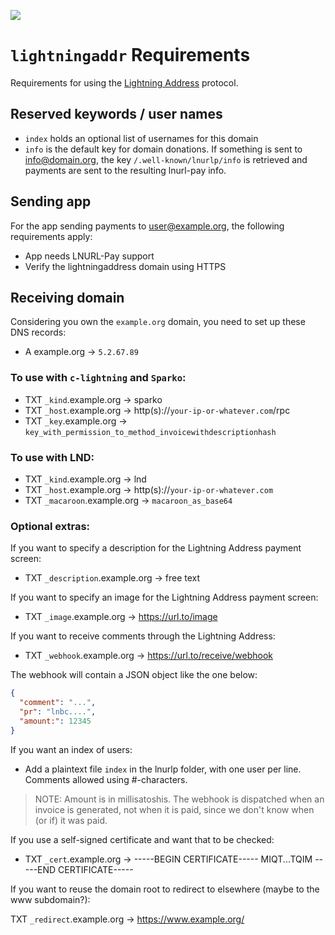 ![](https://i.imgur.com/uwHlWPC.png)

# `lightningaddr` Requirements

Requirements for using the [Lightning Address](https://lightningaddress.com) protocol.


## Reserved keywords / user names
* `index` holds an optional list of usernames for this domain
* `info` is the default key for domain donations. If something is sent to info@domain.org, the key `/.well-known/lnurlp/info` is retrieved and payments are sent to the resulting lnurl-pay info.

## Sending app

For the app sending payments to user@example.org, the following requirements apply:
* App needs LNURL-Pay support
* Verify the lightningaddress domain using HTTPS

## Receiving domain

Considering you own the `example.org` domain, you need to set up these DNS records:

* A example.org -> `5.2.67.89`

### To use with `c-lightning` and `Sparko`:

* TXT `_kind`.example.org -> sparko
* TXT `_host`.example.org -> http(s)://`your-ip-or-whatever.com`/rpc
* TXT `_key`.example.org -> `key_with_permission_to_method_invoicewithdescriptionhash`

### To use with LND:

* TXT `_kind`.example.org -> lnd
* TXT `_host`.example.org -> http(s)://`your-ip-or-whatever.com`
* TXT `_macaroon`.example.org -> `macaroon_as_base64`

### Optional extras:

If you want to specify a description for the Lightning Address payment screen:

* TXT `_description`.example.org -> free text

If you want to specify an image for the Lightning Address payment screen:

* TXT `_image`.example.org -> https://url.to/image

If you want to receive comments through the Lightning Address:

* TXT `_webhook`.example.org -> https://url.to/receive/webhook

The webhook will contain a JSON object like the one below:

```json
{
  "comment": "...",
  "pr": "lnbc....",
  "amount:": 12345
}
```

If you want an index of users:

* Add a plaintext file `index` in the lnurlp folder, with one user per line. Comments allowed using #-characters.

> NOTE: Amount is in millisatoshis. The webhook is dispatched when an invoice is generated, not when it is paid, since we don't know when (or if) it was paid.

If you use a self-signed certificate and want that to be checked:

* TXT `_cert`.example.org -> -----BEGIN CERTIFICATE----- MIQT...TQIM -----END CERTIFICATE-----

If you want to reuse the domain root to redirect to elsewhere (maybe to the www subdomain?):

TXT `_redirect`.example.org -> https://www.example.org/

